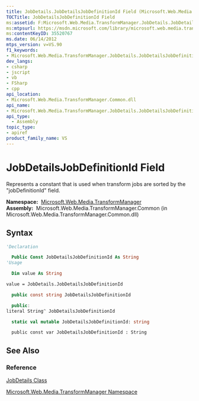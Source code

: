 ```yaml
---
title: JobDetails.JobDetailsJobDefinitionId Field (Microsoft.Web.Media.TransformManager)
TOCTitle: JobDetailsJobDefinitionId Field
ms:assetid: F:Microsoft.Web.Media.TransformManager.JobDetails.JobDetailsJobDefinitionId
ms:mtpsurl: https://msdn.microsoft.com/library/microsoft.web.media.transformmanager.jobdetails.jobdetailsjobdefinitionid(v=VS.90)
ms:contentKeyID: 35520767
ms.date: 06/14/2012
mtps_version: v=VS.90
f1_keywords:
- Microsoft.Web.Media.TransformManager.JobDetails.JobDetailsJobDefinitionId
dev_langs:
- csharp
- jscript
- vb
- FSharp
- cpp
api_location:
- Microsoft.Web.Media.TransformManager.Common.dll
api_name:
- Microsoft.Web.Media.TransformManager.JobDetails.JobDetailsJobDefinitionId
api_type:
  - Assembly
topic_type:
- apiref
product_family_name: VS
---
```


# JobDetailsJobDefinitionId Field

Represents a constant that is used when transform jobs are sorted by the "jobDefinitionId" field.

**Namespace:**  [Microsoft.Web.Media.TransformManager](microsoft-web-media-transformmanager-namespace.md)  
**Assembly:**  Microsoft.Web.Media.TransformManager.Common (in Microsoft.Web.Media.TransformManager.Common.dll)

## Syntax

```vb
'Declaration

  Public Const JobDetailsJobDefinitionId As String
'Usage

  Dim value As String

value = JobDetails.JobDetailsJobDefinitionId
```

```csharp
  public const string JobDetailsJobDefinitionId
```

```cpp
  public:
literal String^ JobDetailsJobDefinitionId
```

``` fsharp
  static val mutable JobDetailsJobDefinitionId: string
```

```jscript
  public const var JobDetailsJobDefinitionId : String
```

## See Also

### Reference

[JobDetails Class](jobdetails-class-microsoft-web-media-transformmanager.md)

[Microsoft.Web.Media.TransformManager Namespace](microsoft-web-media-transformmanager-namespace.md)
